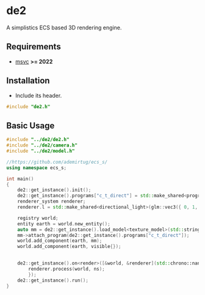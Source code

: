 # de2
A simplistics ECS based 3D rendering engine.

## Requirements
- [msvc](https://visualstudio.microsoft.com/) **>= 2022**

## Installation

- Include its header.
```cpp
#include "de2.h"
```

## Basic Usage

```cpp
#include "../de2/de2.h"
#include "../de2/camera.h"
#include "../de2/model.h"

//https://github.com/ademirtug/ecs_s/
using namespace ecs_s;

int main()
{
	de2::get_instance().init();
	de2::get_instance().programs["c_t_direct"] = std::make_shared<program>("c_t_direct", "shaders/c_t_direct.vert", "shaders/c_t_direct.frag");
	renderer_system renderer;
	renderer.l = std::make_shared<directional_light>(glm::vec3({ 0, 1, 0 }));

	registry world;
	entity earth = world.new_entity();
	auto mm = de2::get_instance().load_model<texture_model>(std::string("earth"), std::string("models/tcube.obj"), std::string("textures/earth.bmp"), true);
	mm->attach_program(de2::get_instance().programs["c_t_direct"]);
	world.add_component(earth, mm);
	world.add_component(earth, visible{});
	

	de2::get_instance().on<render>([&world, &renderer](std::chrono::nanoseconds ns) {
		renderer.process(world, ns);
		});
	de2::get_instance().run();
}

```
